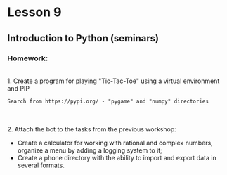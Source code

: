 # Lesson 9
## Introduction to Python (seminars)
### Homework:

<br/>
1. Create a program for playing "Tic-Tac-Toe" using a virtual environment and PIP </br>

    Search from https://pypi.org/ - "pygame" and "numpy" directories
<br/>
<br/>
2. Attach the bot to the tasks from the previous workshop:

* Create a calculator for working with rational and complex numbers, organize a menu by adding a logging system to it;
* Create a phone directory with the ability to import and export data in several formats.